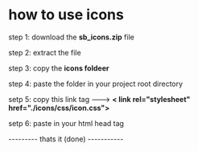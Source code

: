 # how to use icons

step 1: download the **sb_icons.zip** file

step 2: extract the file

step 3: copy the **icons foldeer**

step 4: paste the folder in your project root directory 

setp 5:  copy this link tag ---> **< link rel="stylesheet" href="./icons/css/icon.css">**

setp 6: paste in your html head tag

--------- thats it (done) -----------
